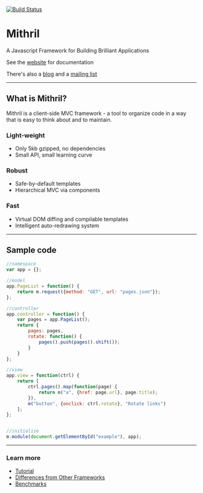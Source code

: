 [![Build Status](https://travis-ci.org/lhorie/mithril.js.svg?branch=master)](https://travis-ci.org/lhorie/mithril.js)

# Mithril

A Javascript Framework for Building Brilliant Applications

See the [website](http://lhorie.github.io/mithril) for documentation

There's also a [blog](http://lhorie.github.io/mithril-blog) and a [mailing list](https://groups.google.com/forum/#!forum/mithriljs)

---

## What is Mithril?

Mithril is a client-side MVC framework - a tool to organize code in a way that is easy to think about and to maintain.

### Light-weight

- Only 5kb gzipped, no dependencies
- Small API, small learning curve

### Robust

- Safe-by-default templates
- Hierarchical MVC via components

### Fast

- Virtual DOM diffing and compilable templates
- Intelligent auto-redrawing system

---

## Sample code

```javascript
//namespace
var app = {};

//model
app.PageList = function() {
	return m.request({method: "GET", url: "pages.json"});
};

//controller
app.controller = function() {
	var pages = app.PageList();
	return {
		pages: pages,
		rotate: function() {
			pages().push(pages().shift());
		}
	}
};

//view
app.view = function(ctrl) {
	return [
		ctrl.pages().map(function(page) {
			return m("a", {href: page.url}, page.title);
		}),
		m("button", {onclick: ctrl.rotate}, "Rotate links")
	];
};


//initialize
m.module(document.getElementById("example"), app);
```

---

### Learn more

- [Tutorial](http://lhorie.github.io/mithril/getting-started.html)
- [Differences from Other Frameworks](http://lhorie.github.io/mithril/comparison.html)
- [Benchmarks](http://lhorie.github.io/mithril/benchmarks.html)